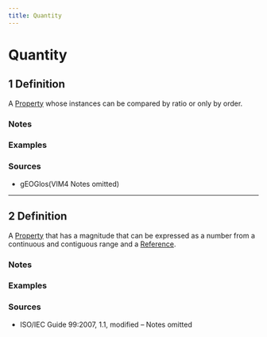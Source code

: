 ```yaml
---
title: Quantity
---
```


# Quantity

## 1 Definition

A [Property](../property) whose instances can be compared by ratio or only by order.

### Notes 

### Examples 

### Sources
- gEOGlos(VIM4 Notes omitted)

___

## 2 Definition

A [Property](../property) that has a magnitude that can be expressed as a number from a continuous and contiguous range and a [Reference](../reference). 

### Notes 

### Examples 

### Sources
- ISO/IEC Guide 99:2007, 1.1, modified – Notes omitted
